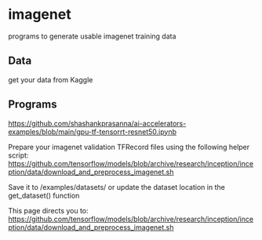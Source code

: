 # imagenet
programs to generate usable imagenet training data


## Data
get your data from Kaggle

## Programs

https://github.com/shashankprasanna/ai-accelerators-examples/blob/main/gpu-tf-tensorrt-resnet50.ipynb

Prepare your imagenet validation TFRecord files using the following helper script: https://github.com/tensorflow/models/blob/archive/research/inception/inception/data/download_and_preprocess_imagenet.sh

Save it to /examples/datasets/ or update the dataset location in the get_dataset() function

This page directs you to:
https://github.com/tensorflow/models/blob/archive/research/inception/inception/data/download_and_preprocess_imagenet.sh
